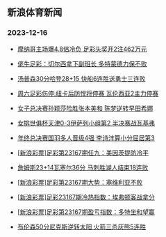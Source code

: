 ## 新浪体育新闻 
### 2023-12-16

+ [摩纳哥主场爆4.8倍冷负 足彩头奖开2注462万元](https://sports.sina.com.cn/l/2023-12-16/doc-imzyehsa9340667.shtml)

+ [佬牛足彩：切尔西拿下副班长 多特蒙德力保不败](https://sports.sina.com.cn/l/2023-12-16/doc-imzyehsh6504747.shtml)

+ [汤普森30分哈登28+15 快船6连胜送勇士三连败](https://sports.sina.com.cn/basketball/nba/2023-12-15/doc-imzyaqhv7002968.shtml)

+ [周六足彩伤停:纽卡后防悍将停赛 瓦伦西亚2主力停赛](https://sports.sina.com.cn/l/2023-12-15/doc-imzyayws9997442.shtml)

+ [女子总决赛孙颖莎险胜张本美和 陈梦逆转早田希娜](https://sports.sina.com.cn/others/pingpang/2023-12-15/doc-imzycfew3856010.shtml)

+ [女排世俱杯天津0-3伊萨列小组第2 半决赛战瓦基弗](https://sports.sina.com.cn/others/volleyball/2023-12-15/doc-imzycfeu7060125.shtml)

+ [年终总决赛国羽多人晋级4强 李诗沣算小分屈居第3](https://sports.sina.com.cn/others/badmin/2023-12-16/doc-imzycmns6968600.shtml)

+ [[新浪彩票]足彩第23167期任九：美因茨提防冷平](https://sports.sina.com.cn/l/2023-12-16/doc-imzycmnu3745470.shtml)

+ [詹姆斯23+14瓦塞尔36分 马刺胜湖人结束18连败](https://sports.sina.com.cn/basketball/nba/2023-12-16/doc-imzyenyc3793355.shtml)

+ [[新浪彩票]足彩第23167期大势：塞维利亚不败](https://sports.sina.com.cn/l/2023-12-16/doc-imzycmnu3745159.shtml)

+ [[新浪彩票]足彩23167期冷热指数：埃弗顿客战拿分](https://sports.sina.com.cn/l/2023-12-16/doc-imzyehsk3282735.shtml)

+ [[新浪彩票]足彩第23167期盈亏指数：多特坐和望赢](https://sports.sina.com.cn/l/2023-12-16/doc-imzycmns6969160.shtml)

+ [布伦森50分尼克斯逆转太阳 火箭三杀灰熊5连胜](https://sports.sina.com.cn/basketball/nba/2023-12-16/doc-imzyetfw9133818.shtml)

